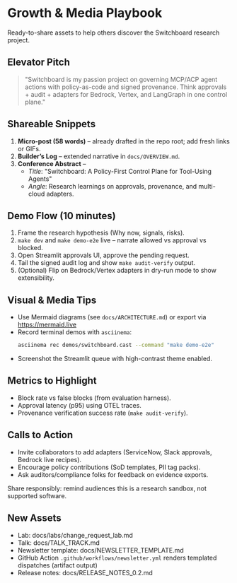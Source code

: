 # Growth & Media Playbook

Ready-to-share assets to help others discover the Switchboard research project.

## Elevator Pitch

> "Switchboard is my passion project on governing MCP/ACP agent actions with policy-as-code and signed provenance. Think approvals + audit + adapters for Bedrock, Vertex, and LangGraph in one control plane."

## Shareable Snippets

1. **Micro-post (58 words)** – already drafted in the repo root; add fresh links or GIFs.
1. **Builder’s Log** – extended narrative in `docs/OVERVIEW.md`.
1. **Conference Abstract** –
   - *Title*: "Switchboard: A Policy-First Control Plane for Tool-Using Agents"
   - *Angle*: Research learnings on approvals, provenance, and multi-cloud adapters.

## Demo Flow (10 minutes)

1. Frame the research hypothesis (Why now, signals, risks).
1. `make dev` and `make demo-e2e` live – narrate allowed vs approval vs blocked.
1. Open Streamlit approvals UI, approve the pending request.
1. Tail the signed audit log and show `make audit-verify` output.
1. (Optional) Flip on Bedrock/Vertex adapters in dry-run mode to show extensibility.

## Visual & Media Tips

- Use Mermaid diagrams (see `docs/ARCHITECTURE.md`) or export via https://mermaid.live
- Record terminal demos with `asciinema`:
  ```bash
  asciinema rec demos/switchboard.cast --command "make demo-e2e"
  ```
- Screenshot the Streamlit queue with high-contrast theme enabled.

## Metrics to Highlight

- Block rate vs false blocks (from evaluation harness).
- Approval latency (p95) using OTEL traces.
- Provenance verification success rate (`make audit-verify`).

## Calls to Action

- Invite collaborators to add adapters (ServiceNow, Slack approvals, Bedrock live recipes).
- Encourage policy contributions (SoD templates, PII tag packs).
- Ask auditors/compliance folks for feedback on evidence exports.

Share responsibly: remind audiences this is a research sandbox, not supported software.

## New Assets

- Lab: docs/labs/change_request_lab.md
- Talk: docs/TALK_TRACK.md
- Newsletter template: docs/NEWSLETTER_TEMPLATE.md
- GitHub Action `.github/workflows/newsletter.yml` renders templated dispatches (artifact output)
- Release notes: docs/RELEASE_NOTES_0.2.md
